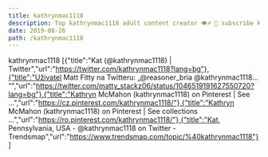 ```yaml
---
title: kathrynmac1118
description: Top kathrynmac1118 adult content creator 👁♐️ 👑 subscribe kathrynmac1118 to my porn site below IG kathrynmac1118
date: 2019-08-26
path: /kathrynmac1118
---
```


kathrynmac1118
[{"title":"Kat (@kathrynmac1118) | Twitter","url":"https://twitter.com/kathrynmac1118?lang=bg"},{"title":"Uživatel Matt Fitty na Twitteru: „@reasoner_bria @kathrynmac1118… “","url":"https://twitter.com/matty_stackz06/status/1046519191627550720?lang=bg"},{"title":"Kathryn McMahon (kathrynmac1118) on Pinterest | See ...","url":"https://cz.pinterest.com/kathrynmac1118/"},{"title":"Kathryn McMahon (kathrynmac1118) on Pinterest | See collections ...","url":"https://ro.pinterest.com/kathrynmac1118/"},{"title":"Kat, Pennsylvania, USA - @kathrynmac1118 on Twitter - Trendsmap","url":"https://www.trendsmap.com/topic/%40kathrynmac1118"}]

